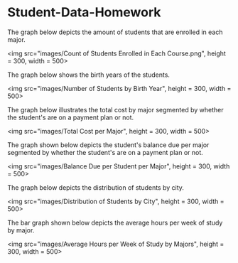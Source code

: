 # Student-Data-Homework

<p> The graph below depicts the amount of students that are enrolled in each major. </p>

  <img src="images/Count of Students Enrolled in Each Course.png", height = 300, width = 500>

  <p> The graph below shows the birth years of the students. </p>

  <img src="images/Number of Students by Birth Year", height = 300, width = 500>

  <p> The graph below illustrates the total cost by major segmented by whether the student's are on a payment plan or not. </p>

  <img src="images/Total Cost per Major", height = 300, width = 500>

  <p> The graph shown below depicts the student's balance due per major segmented by whether the student's are on a payment plan or not.</p>

  <img src="images/Balance Due per Student per Major", height = 300, width = 500>

  <p> The graph below depicts the distribution of students by city. </p>

  <img src="images/Distribution of Students by City", height = 300, width = 500>

  <p> The bar graph shown below depicts the average hours per week of study by major.</p>

  <img src="images/Average Hours per Week of Study by Majors", height = 300, width = 500>
